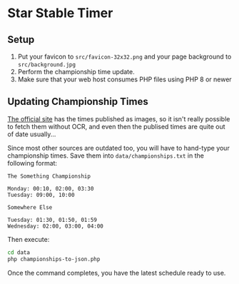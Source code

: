 # Star Stable Timer

## Setup

1. Put your favicon to `src/favicon-32x32.png` and your page background to `src/background.jpg`
1. Perform the championship time update.
1. Make sure that your web host consumes PHP files using PHP 8 or newer

## Updating Championship Times

[The official site](https://www.starstable.com/game/championships) has the times published as images, so it isn't really possible to fetch them without OCR, and even then the publised times are quite out of date usually...

Since most other sources are outdated too, you will have to hand-type your championship times. Save them into `data/championships.txt` in the following format:

```
The Something Championship

Monday: 00:10, 02:00, 03:30
Tuesday: 09:00, 10:00

Somewhere Else

Tuesday: 01:30, 01:50, 01:59
Wednesday: 02:00, 03:00, 04:00
```

Then execute:

```sh
cd data
php championships-to-json.php
```

Once the command completes, you have the latest schedule ready to use.
